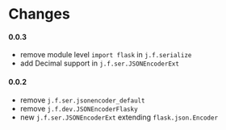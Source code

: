 Changes
=======

#### 0.0.3
* remove module level `import flask` in `j.f.serialize`
* add Decimal support in `j.f.ser.JSONEncoderExt`

#### 0.0.2
* remove `j.f.ser.jsonencoder_default`
* remove `j.f.dev.JSONEncoderFlasky`
* new `j.f.ser.JSONEncoderExt` extending `flask.json.Encoder`

